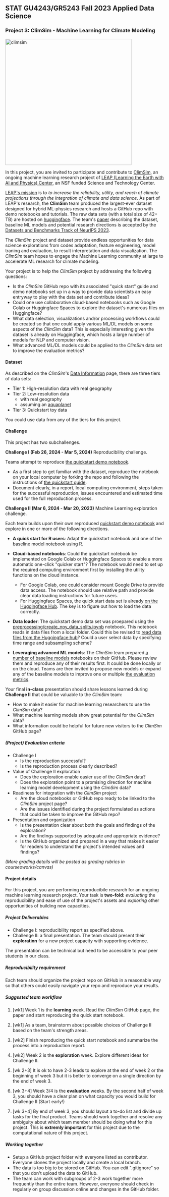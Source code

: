 ## STAT GU4243/GR5243 Fall 2023 Applied Data Science 

### Project 3: ClimSim - Machine Learning for Climate Modeling 

<img src="https://leap-stc.github.io/ClimSim/_images/fig_1.png" alt="climsim" width="400"/>

In this project, you are invited to participate and contribute to [ClimSim](https://leap-stc.github.io/ClimSim/README.html), an ongoing machine learning research project of [LEAP (Learning the Earth with AI and Physics) Center](https://leap.columbia.edu), an NSF funded Science and Technology Center. 

[LEAP's mission](https://leap.columbia.edu/about/) is to *to increase the reliability, utility, and reach of climate projections through the integration of climate and data science*. As part of LEAP's research, the **ClimSim** team produced the largest-ever dataset designed for hybrid ML-physics research and hosts a GitHub repo with demo notebooks and tutorials. The raw data sets (with a total size of 42+ TB) are hosted on [huggingface](https://huggingface.co/LEAP). The team's [paper](https://arxiv.org/abs/2306.08754) describing the dataset, baseline ML models and potential research directions is accepted by the [Datasets and Benchmarks Track of NeurIPS 2023](https://nips.cc/Conferences/2023/CallForDatasetsBenchmarks).

The *ClimSim* project and dataset provide endless opportunities for data science explorations from codes adaptation, feature engineering, model traning and evaluation, to result interpretation and data visualization. The *ClimSim* team hopes to engage the Machine Learning community at large to accelerate ML research for climate modeling. 

Your project is to help the *ClimSim* project by addressing the following questions:

* Is the *ClimSim* GitHub repo with its associated "quick start" guide and demo notebooks set up in a way to provide data scientists an easy entryway to play with the data set and contribute ideas?
* Could one use collaborative cloud-based notebooks such as Google Colab or Huggingface Spaces to explore the dataset's numerous files on Huggingface? 
* What data selection, visualizations and/or processing workflows could be created so that one could apply various ML/DL models on some aspects of the *ClimSim* data? This is especially interesting given the dataset is already on Huggingface, which hosts a large number of models for NLP and computer vision. 
* What advanced ML/DL models could be applied to the *ClimSim* data set to improve the evaluation metrics?

#### Dataset
As described on the *ClimSim*'s [Data Information](https://leap-stc.github.io/ClimSim/dataset.html) page, there are three tiers of data sets:

* Tier 1: High-resolution data with real geography
* Tier 2: Low-resolution data
	* with real geography
	* assuming an [aquaplanet](https://www.cesm.ucar.edu/models/simple/aquaplanet)
* Tier 3: Quickstart toy data

You could use data from any of the tiers for this project. 

#### Challenge
This project has two subchallenges. 

**Challenge I (Feb 26, 2024 - Mar 5, 2024)** Reproducibility challenge. 

Teams attempt to reproduce [the quickstart demo notebook](https://github.com/leap-stc/ClimSim/blob/main/demo_notebooks/quickstart_example.ipynb). 

* As a first step to get familiar with the dataset, reproduce the notebook on your local computer by forking the repo and following the instructions of [the quickstart guide](https://leap-stc.github.io/ClimSim/quickstart.html). 
* Document clearly, in a report, local computing environment, steps taken for the successful reproduction, issues encountered and estimated time used for the full reproduction process. 

**Challenge II (Mar 6, 2024 - Mar 20, 2023)** Machine Learning exploration challenge. 

Each team builds upon their own reproduced [quickstart demo notebook](https://github.com/leap-stc/ClimSim/blob/main/demo_notebooks/quickstart_example.ipynb) and explore in one or more of the following directions. 

* **A quick start for R users**: Adapt the quickstart notebook and one of the baseline model notebook using R. 

* **Cloud-based notebooks**: Could the quickstart notebook be implemented on Google Colab or Huggingface Spaces to enable a more automatic one-click "quicker start"? The notebook would need to set up the required computing environment first by installing the utility functions on the cloud instance. 
	* For Google Colab, one could consider mount Google Drive to provide data access. The notebook should use relative path and provide clear data loading instructions for future users.
	* For Huggingface Spaces, the quick start data set is already [on the Huggingface Hub](https://huggingface.co/datasets/LEAP/subsampled_low_res). The key is to figure out how to load the data correctly.

* **Data loader**: The quickstart demo data set was proepared using the [preprocessing/create_npy_data_splits.ipynb](https://github.com/leap-stc/ClimSim/tree/main/preprocessing/create_npy_data_splits.ipynb) notebook. This notebook reads in data files from a local folder. Could this be revised to [read data files from the Huggingface hub](https://huggingface.co/docs/datasets/loading)? Could a user select data by specifying time range and subsampling scheme? 

* **Leveraging advanced ML models**: The *ClimSim* team prepared [a number of baseline models](https://leap-stc.github.io/ClimSim/models.html) notebooks on their GitHub. Please review them and reproduce any of their results first. It could be done locally or on the cloud. Teams are then invited to propose new models or expand any of the baseline models to improve one or multiple [the evaluation metrics](https://leap-stc.github.io/ClimSim/evaluating.html). 
 
Your final **in-class** presentation should share lessons learned during **Challenge II** that could be valuable to the *ClimSim* team:

* How to make it easier for machine learning researchers to use the *ClimSim* data?
* What machine learning models show great potential for the *ClimSim* data?
* What information could be helpful for future new visitors to the *ClimSim* GitHub page?

##### (Project) Evaluation criteria

- Challenge I
	- Is the reproduction successful?
  	- Is the reproduction process clearly described?
- Value of Challenge II exploration
	- Does the exploration enable easier use of the *ClimSim* data?
	- Does the exploration point to a promising direction for machine learning model development using the *ClimSim* data? 
- Readiness for integration with the *ClimSim* project
  - Are the cloud notebooks or GitHub repo ready to be linked to the *ClimSim* project page?
  - Are the issues identified during the project formulated as actions that could be taken to improve the GitHub repo?
- Presentation and organization
  - Is the presentation clear about both the goals and findings of the exploration?
  - Are the findings supported by adequate and appropriate evidence?
  - Is the GitHub organized and prepared in a way that makes it easier for readers to understand the project's intended values and findings?

*(More grading details will be posted as grading rubrics in courseoworks/canvas)*


#### Project details

For this project, you are performing reproducibile research for an ongoing machine learning research project. Your task is **two-fold:** *evaluating* the reproducibility and ease of use of the project's assets and *exploring* other opportunities of building new capacities. 

##### Project Deliverables

+ Challenge I: reproducibility report as specified above. 
+ Challenge II: a final presentation. The team should present their **exploration** for a new project capacity with supporting evidence.

The presentation can be technical but need to be accessible to your peer students in our class. 

##### Reproducibility requirement

Each team should organize the project repo on GitHub in a reasonable way so that others could easily navigate your repo and reproduce your results.

##### Suggested team workflow

1. [wk1] Week 1 is the **learning** week. Read the *ClimSim* GitHub page, the paper and start reproducing the quick start notebook. 

2. [wk1] As a team, brainstorm about possible choices of Challenge II based on the team's strength areas.

4. [wk2] Finish reproducing the quick start notebook and summarize the process into a reproduction report. 

5. [wk2] Week 2 is the **exploration** week. Explore different ideas for Challenge II.

6. [wk 2+3] It is ok to have 2-3 leads to explore at the end of week 2 or the beginning of week 3 but it is better to converge on a single direction by the end of week 3.

7. [wk 3+4] Week 3/4 is the **evaluation** weeks. By the second half of week 3, you should have a clear plan on what capacity you would build for Challenge II (Start early!)

8. [wk 3+4] By end of week 3, you should layout a to-do list and divide up tasks for the final product. Teams should work together and resolve any ambiguity about which team member should be doing what for this project. This is **extremly important** for this project due to the computational nature of this project.

##### Working together

- Setup a GitHub project folder with everyone listed as contributor. Everyone clones the project locally and create a local branch.
- The data is too big to be stored on GitHub. You can edit  ".gitignore" so that you don't upload the  data to GitHub.
- The team can work with subgroups of 2-3 work together more frequently than the entire team. However, everyone should check in regularly on group discussion online and changes in the GitHub folder.  
